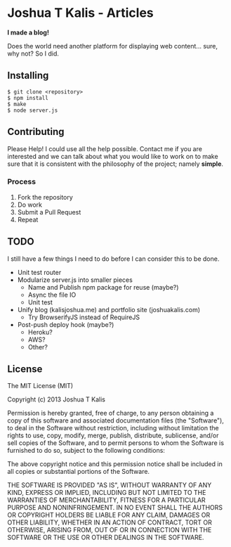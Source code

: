 # Joshua T Kalis - Articles

**I made a blog!**

Does the world need another platform for displaying web content... sure, why not? So I did.

## Installing

    $ git clone <repository>
    $ npm install
    $ make
    $ node server.js

## Contributing

Please Help! I could use all the help possible. Contact me if you are interested and we can talk about what you would like to work on to make sure that it is consistent with the philosophy of the project; namely **simple**.

### Process

  1. Fork the repository
  2. Do work
  3. Submit a Pull Request
  4. Repeat

## TODO

I still have a few things I need to do before I can consider this to be done.

  - Unit test router
  - Modularize server.js into smaller pieces
    - Name and Publish npm package for reuse (maybe?)
    - Async the file IO
    - Unit test
  - Unify blog (kalisjoshua.me) and portfolio site (joshuakalis.com)
    - Try BrowserifyJS instead of RequireJS
  - Post-push deploy hook (maybe?)
    - Heroku?
    - AWS?
    - Other?

## License

The MIT License (MIT)

Copyright (c) 2013 Joshua T Kalis

Permission is hereby granted, free of charge, to any person obtaining a copy
of this software and associated documentation files (the "Software"), to deal
in the Software without restriction, including without limitation the rights
to use, copy, modify, merge, publish, distribute, sublicense, and/or sell
copies of the Software, and to permit persons to whom the Software is
furnished to do so, subject to the following conditions:

The above copyright notice and this permission notice shall be included in
all copies or substantial portions of the Software.

THE SOFTWARE IS PROVIDED "AS IS", WITHOUT WARRANTY OF ANY KIND, EXPRESS OR
IMPLIED, INCLUDING BUT NOT LIMITED TO THE WARRANTIES OF MERCHANTABILITY,
FITNESS FOR A PARTICULAR PURPOSE AND NONINFRINGEMENT. IN NO EVENT SHALL THE
AUTHORS OR COPYRIGHT HOLDERS BE LIABLE FOR ANY CLAIM, DAMAGES OR OTHER
LIABILITY, WHETHER IN AN ACTION OF CONTRACT, TORT OR OTHERWISE, ARISING FROM,
OUT OF OR IN CONNECTION WITH THE SOFTWARE OR THE USE OR OTHER DEALINGS IN
THE SOFTWARE.
